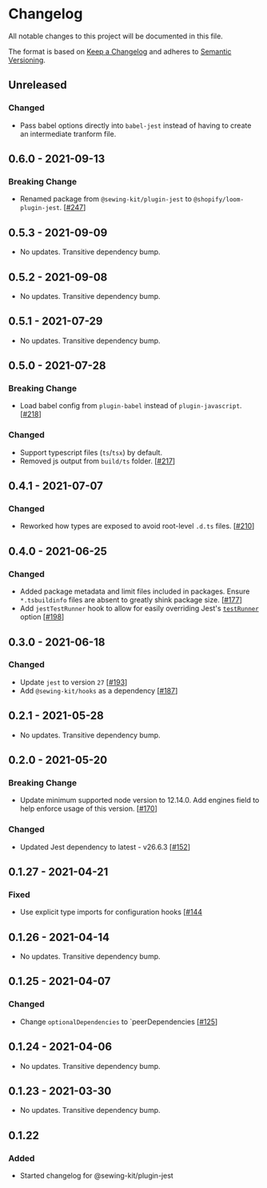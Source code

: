 # Changelog

All notable changes to this project will be documented in this file.

The format is based on [Keep a Changelog](http://keepachangelog.com/en/1.0.0/)
and adheres to [Semantic Versioning](http://semver.org/spec/v2.0.0.html).

## Unreleased

### Changed

- Pass babel options directly into `babel-jest` instead of having to create an intermediate tranform file.

## 0.6.0 - 2021-09-13

### Breaking Change

- Renamed package from `@sewing-kit/plugin-jest` to `@shopify/loom-plugin-jest`. [[#247](https://github.com/Shopify/loom/pull/247)]

## 0.5.3 - 2021-09-09

- No updates. Transitive dependency bump.

## 0.5.2 - 2021-09-08

- No updates. Transitive dependency bump.

## 0.5.1 - 2021-07-29

- No updates. Transitive dependency bump.

## 0.5.0 - 2021-07-28

### Breaking Change

- Load babel config from `plugin-babel` instead of `plugin-javascript`. [[#218](https://github.com/Shopify/loom/pull/218)]

### Changed

- Support typescript files (`ts`/`tsx`) by default.
- Removed js output from `build/ts` folder. [[#217](https://github.com/Shopify/loom/pull/217)]

## 0.4.1 - 2021-07-07

### Changed

- Reworked how types are exposed to avoid root-level `.d.ts` files. [[#210](https://github.com/Shopify/loom/pull/210)]

## 0.4.0 - 2021-06-25

### Changed

- Added package metadata and limit files included in packages. Ensure `*.tsbuildinfo` files are absent to greatly shink package size. [[#177](https://github.com/Shopify/loom/pull/177)]
- Add `jestTestRunner` hook to allow for easily overriding Jest's [`testRunner`](https://jestjs.io/docs/configuration#testrunner-string) option [[#198](https://github.com/Shopify/loom/pull/198)]

## 0.3.0 - 2021-06-18

### Changed

- Update `jest` to version `27` [[#193](https://github.com/Shopify/loom/pull/193/)]
- Add `@sewing-kit/hooks` as a dependency [[#187](https://github.com/Shopify/loom/pull/187)]

## 0.2.1 - 2021-05-28

- No updates. Transitive dependency bump.

## 0.2.0 - 2021-05-20

### Breaking Change

- Update minimum supported node version to 12.14.0. Add engines field to help enforce usage of this version. [[#170](https://github.com/Shopify/loom/pull/170)]

### Changed

- Updated Jest dependency to latest - v26.6.3 [[#152](https://github.com/Shopify/loom/pull/152)]

## 0.1.27 - 2021-04-21

### Fixed

- Use explicit type imports for configuration hooks [[#144](https://github.com/Shopify/loom/pull/144/files)

## 0.1.26 - 2021-04-14

- No updates. Transitive dependency bump.

## 0.1.25 - 2021-04-07

### Changed

- Change `optionalDependencies` to `peerDependencies [[#125](https://github.com/Shopify/loom/pull/125/files)]

## 0.1.24 - 2021-04-06

- No updates. Transitive dependency bump.

## 0.1.23 - 2021-03-30

- No updates. Transitive dependency bump.

## 0.1.22

### Added

- Started changelog for @sewing-kit/plugin-jest
